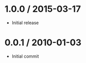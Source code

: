 
1.0.0 / 2015-03-17
==================

  * Initial release

0.0.1 / 2010-01-03
==================

  * Initial commit
